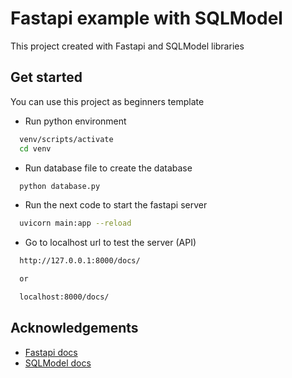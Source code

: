 # Fastapi example with SQLModel

This project created with Fastapi and SQLModel libraries

## Get started

You can use this project as beginners template

- Run python environment

```bash
  venv/scripts/activate
  cd venv
```

- Run database file to create the database

```bash
  python database.py
```

- Run the next code to start the fastapi server

```bash
  uvicorn main:app --reload
```

- Go to localhost url to test the server (API)

```bash
  http://127.0.0.1:8000/docs/

  or

  localhost:8000/docs/
```

## Acknowledgements

- [Fastapi docs](https://fastapi.tiangolo.com/)
- [SQLModel docs](https://sqlmodel.tiangolo.com/)
